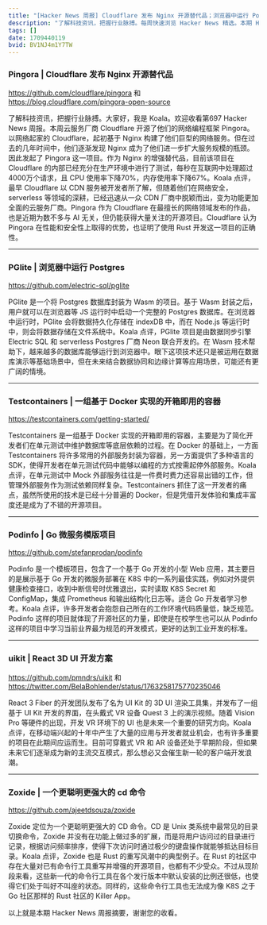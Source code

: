 ```yaml
---
title: "[Hacker News 周报] Cloudflare 发布 Nginx 开源替代品；浏览器中运行 Postgres；React 3D UI 开发方案"
description: "了解科技资讯，把握行业脉搏。每周快速浏览 Hacker News 精选。本期 Hacker Newsletter 地址：https://mailchi.mp/hackernewsletter/690"
tags: []
date: 1709440119
bvid: BV1NJ4m1Y7TW
---
```

### Pingora | Cloudflare 发布 Nginx 开源替代品
https://github.com/cloudflare/pingora 和 https://blog.cloudflare.com/pingora-open-source

了解科技资讯，把握行业脉搏。大家好，我是 Koala。欢迎收看第697 Hacker News 周报。本周云服务厂商 Cloudflare 开源了他们的网络编程框架 Pingora。以网络起家的 Cloudflare，起初基于 Nginx 构建了他们巨型的网络服务。但在过去的几年时间中，他们逐渐发现 Nginx 成为了他们进一步扩大服务规模的瓶颈。因此发起了 Pingora 这一项目。作为 Nginx 的增强替代品，目前该项目在 Cloudflare 的内部已经充分在生产环境中进行了测试，每秒在互联网中处理超过4000万个请求，且 CPU 使用率下降70%，内存使用率下降67%。Koala 点评，最早 Cloudflare 以 CDN 服务被开发者所了解，但随着他们在网络安全，serverless 等领域的深耕，已经迅速从一众 CDN 厂商中脱颖而出，变为功能更加全面的云服务厂商。Pingora 作为 Cloudflare 在最擅长的网络领域发布的作品，也是近期为数不多与 AI 无关，但仍能获得大量关注的开源项目。Cloudflare 认为 Pingora 在性能和安全性上取得的优势，也证明了使用 Rust 开发这一项目的正确性。

---

### PGlite | 浏览器中运行 Postgres
https://github.com/electric-sql/pglite

PGlite 是一个将 Postgres 数据库封装为 Wasm 的项目。基于 Wasm 封装之后，用户就可以在浏览器等 JS 运行时中启动一个完整的 Postgres 数据库。在浏览器中运行时，PGlite 会将数据持久化存储在 indexDB 中，而在 Node.js 等运行时中，则会将数据存储在文件系统中。Koala 点评，PGlite 项目是由数据同步引擎 Electric SQL 和 serverless Postgres 厂商 Neon 联合开发的。在 Wasm 技术帮助下，越来越多的数据库能够运行到浏览器中。眼下这项技术还只是被运用在数据库演示等基础场景中，但在未来结合数据协同和边缘计算等应用场景，可能还有更广阔的情境。

---

### Testcontainers | 一组基于 Docker 实现的开箱即用的容器
https://testcontainers.com/getting-started/

Testcontainers 是一组基于 Docker 实现的开箱即用的容器，主要是为了简化开发者们在单元测试中维护数据库等底层依赖的过程。在 Docker 的基础上，一方面 Testcontainers 将许多常用的外部服务封装为容器，另一方面提供了多种语言的 SDK，使得开发者在单元测试代码中能够以编程的方式按需起停外部服务。Koala 点评，在单元测试中 Mock 外部服务往往是一件费时费力还容易出错的工作，但管理外部服务作为测试依赖同样复杂。Testcontainers 抓住了这一开发者的痛点，虽然所使用的技术是已经十分普遍的 Docker，但是凭借开发体验和集成丰富度还是成为了不错的开源项目。

---

### Podinfo | Go 微服务模版项目
https://github.com/stefanprodan/podinfo

Podinfo 是一个模板项目，包含了一个基于 Go 开发的小型 Web 应用，其主要目的是展示基于 Go 开发的微服务部署在 K8S 中的一系列最佳实践，例如对外提供健康检查接口，收到中断信号时优雅退出，实时读取 K8S Secret 和 ConfigMap，集成 Prometheus 和输出结构化日志等。适合 Go 开发者学习参考。Koala 点评，许多开发者会抱怨自己所在的工作环境代码质量低，缺乏规范。Podinfo 这样的项目就体现了开源社区的力量，即使是在校学生也可以从 Podinfo 这样的项目中学习当前业界最为规范的开发模式，更好的达到工业开发的标准。

---

### uikit | React 3D UI 开发方案
https://github.com/pmndrs/uikit 和 https://twitter.com/BelaBohlender/status/1763258175770235046

React 3 Fiber 的开发团队发布了名为 UI Kit 的 3D UI 渲染工具集，并发布了一组基于 UI Kit 开发的界面，在头戴式 VR 设备 Quest 3 上的演示视频。随着 Vision Pro 等硬件的出现，开发 VR 环境下的 UI 也是未来一个重要的研究方向。Koala 点评，在移动端兴起的十年中产生了大量的应用与开发者就业机会，也有许多重要的项目在此期间应运而生。目前可穿戴式 VR 和 AR 设备还处于早期阶段，但如果未来它们逐渐成为新的主流交互模式，那么想必又会催生新一轮的客户端开发浪潮。

---

### Zoxide | 一个更聪明更强大的 cd 命令
https://github.com/ajeetdsouza/zoxide

Zoxide 定位为一个更聪明更强大的 CD 命令。CD 是 Unix 类系统中最常见的目录切换命令，Zoxide 并没有在功能上做过多的扩展，而是将用户访问过的目录进行记录，根据访问频率排序，使得下次访问时通过极少的键盘操作就能够抵达目标目录。Koala 点评，Zoxide 也是 Rust 的重写风潮中的典型例子。在 Rust 的社区中存在大量对已有命令行工具重写并增强的开源项目，也都有不少受众。不过从现阶段来看，这些新一代的命令行工具在各个发行版本中默认安装的比例还很低，也使得它们处于叫好不叫座的状态。同样的，这些命令行工具也无法成为像 K8S 之于 Go 社区那样的 Rust 社区的 Killer App。

以上就是本期 Hacker News 周报摘要，谢谢您的收看。

